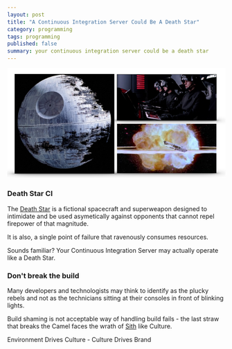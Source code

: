 ```yaml
---
layout: post
title: "A Continuous Integration Server Could Be A Death Star"
category: programming
tags: programming
published: false 
summary: your continuous integration server could be a death star
---
```


![death-star-ci](/public/death-star-ci.png)


### Death Star CI

The [Death Star](https://en.wikipedia.org/wiki/Death_Star) is a fictional spacecraft and superweapon designed to intimidate and be used asymetically against opponents that cannot repel firepower of that magnitude.

It is also, a single point of failure that ravenously consumes resources.

Sounds familiar? Your Continuous Integration Server may actually operate like a Death Star.

### Don't break the build 

Many developers and technologists may think to identify as the plucky rebels and not as the technicians sitting at their consoles in front of blinking lights.

Build shaming is not acceptable way of handling build fails - the last straw that breaks the Camel faces the wrath of [Sith](https://en.wikipedia.org/wiki/Sith) like Culture.

Environment Drives Culture - Culture Drives Brand
